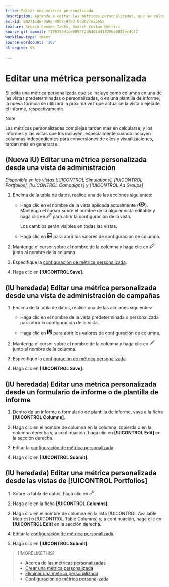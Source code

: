 ```yaml
---
title: Editar una métrica personalizada
description: Aprenda a editar las métricas personalizadas, que se calculan a partir de métricas estándar.
exl-id: 89271cd6-0a9d-49b7-9fd3-8c9b77e55e5a
feature: Search Common Tasks, Search Custom Metrics
source-git-commit: f176238d1ce0852f2db401441828be6832ec49f7
workflow-type: tm+mt
source-wordcount: '365'
ht-degree: 0%

---
```


# Editar una métrica personalizada

Si edita una métrica personalizada que se incluye como columna en una de las vistas predeterminadas o personalizadas, o en una plantilla de informe, la nueva fórmula se utilizará la próxima vez que actualice la vista o ejecute el informe, respectivamente.

>[!NOTE]
>
>Las métricas personalizadas complejas tardan más en calcularse, y los informes y las vistas que los incluyen, especialmente cuando incluyen columnas independientes para conversiones de clics y visualizaciones, tardan más en generarse.

## (Nueva IU) Editar una métrica personalizada desde una vista de administración

*Disponible en las vistas [!UICONTROL Simulations], [!UICONTROL Portfolios], [!UICONTROL Campaigns] y [!UICONTROL Ad Groups]*

1. Encima de la tabla de datos, realice una de las acciones siguientes:

   * Haga clic en el nombre de la vista aplicada actualmente (![Vista](/help/search-social-commerce/assets/view.png "Vista")). Mantenga el cursor sobre el nombre de cualquier vista editable y haga clic en ![Editar](/help/search-social-commerce/assets/edit-new.png "Editar") para abrir la configuración de la vista.

     Los cambios serán visibles en todas las vistas.

   * Haga clic en ![Columnas personalizadas](/help/search-social-commerce/assets/custom-columns-new.png "Columnas personalizadas") para abrir los valores de configuración de columna.

1. Mantenga el cursor sobre el nombre de la columna y haga clic en ![Editar](/help/search-social-commerce/assets/edit-new.png "Editar") junto al nombre de la columna.

1. Especifique la [configuración de métrica personalizada](custom-metric-settings.md).

1. Haga clic en **[!UICONTROL Save]**.

## (IU heredada) Editar una métrica personalizada desde una vista de administración de campañas

1. Encima de la tabla de datos, realice una de las acciones siguientes:

   * Haga clic en el nombre de la vista predeterminada o personalizada para abrir la configuración de la vista.

   * Haga clic en ![Columnas personalizadas](/help/search-social-commerce/assets/custom-columns.png "Columnas personalizadas") para abrir los valores de configuración de columna.

1. Mantenga el cursor sobre el nombre de la columna y haga clic en ![Editar](/help/search-social-commerce/assets/edit.png "Editar") junto al nombre de la columna.

1. Especifique la [configuración de métrica personalizada](custom-metric-settings.md).

1. Haga clic en **[!UICONTROL Save]**.

## (IU heredada) Editar una métrica personalizada desde un formulario de informe o de plantilla de informe

1. Dentro de un informe o formulario de plantilla de informe, vaya a la ficha **[!UICONTROL Columns]**.

1. Haga clic en el nombre de columna en la columna izquierda o en la columna derecha y, a continuación, haga clic en **[!UICONTROL Edit]** en la sección derecha.

1. Editar la [configuración de métrica personalizada](custom-metric-settings.md).

1. Haga clic en **[!UICONTROL Submit]**.

## (IU heredada) Editar una métrica personalizada desde las vistas de [!UICONTROL Portfolios]

1. Sobre la tabla de datos, haga clic en ![Editar vista seleccionada](/help/search-social-commerce/assets/view-settings.png "Editar vista seleccionada").

1. Haga clic en la ficha **[!UICONTROL Columns]**.

1. Haga clic en el nombre de columna en la lista [!UICONTROL Available Metrics] o [!UICONTROL Table Columns] y, a continuación, haga clic en **[!UICONTROL Edit]** en la sección derecha.

1. Editar la [configuración de métrica personalizada](custom-metric-settings.md).

1. Haga clic en **[!UICONTROL Submit]**.

>[!MORELIKETHIS]
>
>* [Acerca de las métricas personalizadas](custom-metric-about.md)
>* [Crear una métrica personalizada](custom-metric-create.md)
>* [Eliminar una métrica personalizada](custom-metric-delete.md)
>* [Configuración de métrica personalizada](custom-metric-settings.md)

